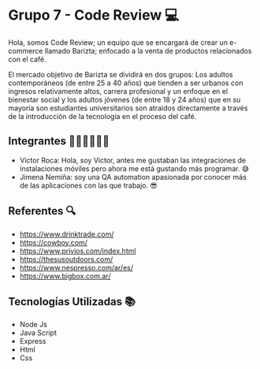 # Grupo 7 - Code Review 💻

Hola, somos Code Review; un equipo que se encargará de crear un e-commerce llamado Barizta; enfocado a la venta de productos relacionados con el café.
 
El mercado objetivo de Barizta se dividirá en dos grupos: Los adultos contemporáneos (de entre 25 a 40 años) que tienden a ser urbanos con ingresos relativamente altos, carrera profesional y un enfoque en el bienestar social y los adultos jóvenes (de entre 18 y 24 años) que en su mayoría son estudiantes universitarios son atraídos directamente a través de la introducción de la tecnología en el proceso del café. 


## Integrantes 👩🏻‍💻👨🏻‍💻
- Victor Roca: Hola, soy Victor, antes me gustaban las integraciones de instalaciones móviles pero ahora me está gustando más programar. 😅
- Jimena Nemiña: soy una QA automation apasionada por conocer más de las aplicaciones con las que trabajo. 😎




## Referentes 🔍
- https://www.drinktrade.com/
- https://cowboy.com/
- https://www.privios.com/index.html
- https://thesusoutdoors.com/
- https://www.nespresso.com/ar/es/
- https://www.bigbox.com.ar/



## Tecnologías Utilizadas 📚
- Node Js
- Java Script
- Express
- Html
- Css